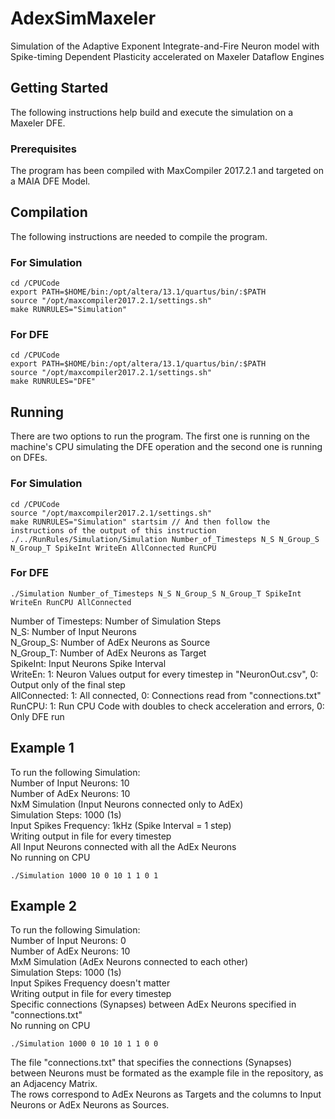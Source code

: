 # AdexSimMaxeler
Simulation of the Adaptive Exponent Integrate-and-Fire Neuron model with Spike-timing Dependent Plasticity accelerated on Maxeler Dataflow Engines

## Getting Started

The following instructions help build and execute the simulation on a Maxeler DFE.

### Prerequisites

The program has been compiled with MaxCompiler 2017.2.1 and targeted on a MAIA DFE Model.

## Compilation

The following instructions are needed to compile the program.

### For Simulation

```
cd /CPUCode
export PATH=$HOME/bin:/opt/altera/13.1/quartus/bin/:$PATH
source "/opt/maxcompiler2017.2.1/settings.sh"
make RUNRULES="Simulation"
```

### For DFE

```
cd /CPUCode
export PATH=$HOME/bin:/opt/altera/13.1/quartus/bin/:$PATH
source "/opt/maxcompiler2017.2.1/settings.sh"
make RUNRULES="DFE"
```

## Running

There are two options to run the program. The first one is running on the machine's CPU simulating the DFE operation and the second one is running on DFEs.

### For Simulation

```
cd /CPUCode
source "/opt/maxcompiler2017.2.1/settings.sh"
make RUNRULES="Simulation" startsim // And then follow the instructions of the output of this instruction
./../RunRules/Simulation/Simulation Number_of_Timesteps N_S N_Group_S N_Group_T SpikeInt WriteEn AllConnected RunCPU
```
### For DFE

```
./Simulation Number_of_Timesteps N_S N_Group_S N_Group_T SpikeInt WriteEn RunCPU AllConnected
```
Number of Timesteps: Number of Simulation Steps\
N_S: Number of Input Neurons\
N_Group_S: Number of AdEx Neurons as Source\
N_Group_T: Number of AdEx Neurons as Target\
SpikeInt: Input Neurons Spike Interval\
WriteEn: 1: Neuron Values output for every timestep in "NeuronOut.csv", 0: Output only of the final step\
AllConnected: 1: All connected, 0: Connections read from "connections.txt"\
RunCPU: 1: Run CPU Code with doubles to check acceleration and errors, 0: Only DFE run

## Example 1

To run the following Simulation:\
Number of Input Neurons: 10\
Number of AdEx Neurons: 10\
NxM Simulation (Input Neurons connected only to AdEx)\
Simulation Steps: 1000 (1s)\
Input Spikes Frequency: 1kHz (Spike Interval = 1 step)\
Writing output in file for every timestep\
All Input Neurons connected with all the AdEx Neurons\
No running on CPU
```
./Simulation 1000 10 0 10 1 1 0 1
```

## Example 2

To run the following Simulation:\
Number of Input Neurons: 0\
Number of AdEx Neurons: 10\
MxM Simulation (AdEx Neurons connected to each other)\
Simulation Steps: 1000 (1s)\
Input Spikes Frequency doesn't matter\
Writing output in file for every timestep\
Specific connections (Synapses) between AdEx Neurons specified in "connections.txt"\
No running on CPU
```
./Simulation 1000 0 10 10 1 1 0 0
```

The file "connections.txt" that specifies the connections (Synapses) between Neurons must be formated as the example file in the repository, as an Adjacency Matrix.\
The rows correspond to AdEx Neurons as Targets and the columns to Input Neurons or AdEx Neurons as Sources.
